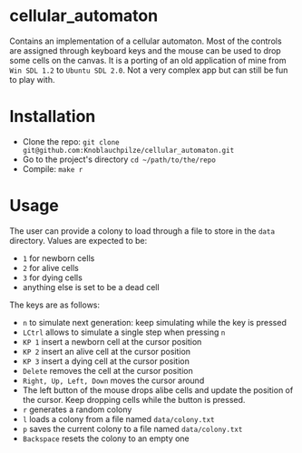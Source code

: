 # cellular_automaton

Contains an implementation of a cellular automaton. Most of the controls are assigned through keyboard keys and the mouse can be used to drop some cells on the canvas.
It is a porting of an old application of mine from `Win SDL 1.2` to `Ubuntu SDL 2.0`.
Not a very complex app but can still be fun to play with.

# Installation

- Clone the repo: `git clone git@github.com:Knoblauchpilze/cellular_automaton.git`
- Go to the project's directory `cd ~/path/to/the/repo`
- Compile: `make r`

# Usage

The user can provide a colony to load through a file to store in the `data` directory. Values are expected to be:
  - `1` for newborn cells
  - `2` for alive cells
  - `3` for dying cells
  - anything else is set to be a dead cell

The keys are as follows:
  - `n` to simulate next generation: keep simulating while the key is pressed
  - `LCtrl` allows to simulate a single step when pressing `n`
  - `KP 1` insert a newborn cell at the cursor position
  - `KP 2` insert an alive cell at the cursor position
  - `KP 3` insert a dying cell at the cursor position
  - `Delete` removes the cell at the cursor position
  - `Right, Up, Left, Down` moves the cursor around
  - The left button of the mouse drops alibe cells and update the position of the cursor. Keep dropping cells while the button is pressed.
  - `r` generates a random colony
  - `l` loads a colony from a file named `data/colony.txt`
  - `p` saves the current colony to a file named `data/colony.txt`
  - `Backspace` resets the colony to an empty one
